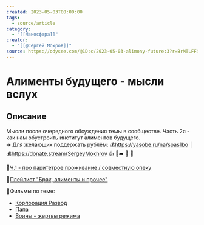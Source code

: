 ```yaml
---
created: 2023-05-03T00:00:00
tags:
  - source/article
category:
  - "[[Маносфера]]"
creator:
  - "[[@Сергей Мохров]]"
source: https://odysee.com/@1D:c/2023-05-03-alimony-future:3?r=BrMTLFFXzRS2pmmsNvuQrbSkXdvRmoAr
---
```


# Алименты будущего - мысли вслух

## Описание

Мысли после очередного обсуждения темы в сообществе.
Часть 2я - как нам обустроить институт алиментов будущего.  
➔ Для желающих поддержать рублём:
💰https://yasobe.ru/na/spas1bo │💰https://donate.stream/SergeyMokhrov
👍 🔗➦ 📰 🔔

📎[Ч.1 - про паритетрое проживание / совместную опеку](https://Odysee.com/@1D/2023-04-30-shared-custody-thoughts)

📎[Плейлист "Брак, алименты и прочее"](https://www.youtube.com/playlist?list=PLxqc-OpOmvcY-4nT-99GlvUIJOGoJdr4K)

📎Фильмы по теме:  
 - [Корпорация Развод](https://1D.rocks/divorcecorp)
 - [Папа](https://1D.rocks/dad-doc)
 - [Воины - жертвы режима](https://1D.rocks/cowar-ru)
